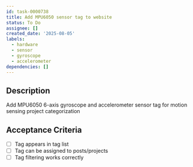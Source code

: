 ```yaml
---
id: task-0000738
title: Add MPU6050 sensor tag to website
status: To Do
assignee: []
created_date: '2025-08-05'
labels:
  - hardware
  - sensor
  - gyroscope
  - accelerometer
dependencies: []
---
```


## Description

Add MPU6050 6-axis gyroscope and accelerometer sensor tag for motion sensing project categorization

## Acceptance Criteria

- [ ] Tag appears in tag list
- [ ] Tag can be assigned to posts/projects
- [ ] Tag filtering works correctly
